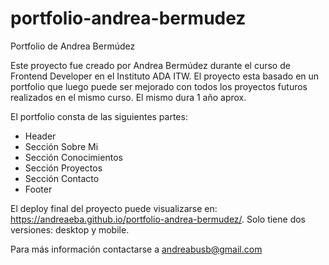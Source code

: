 # portfolio-andrea-bermudez
Portfolio de Andrea Bermúdez

Este proyecto fue creado por Andrea Bermúdez durante el curso de Frontend Developer en el Instituto ADA ITW. El proyecto esta basado en un portfolio que luego
puede ser mejorado con todos los proyectos futuros realizados en el mismo curso. El mismo dura 1 año aprox.

El portfolio consta de las siguientes partes:

- Header
- Sección Sobre Mi
- Sección Conocimientos
- Sección Proyectos
- Sección Contacto
- Footer

El deploy final del proyecto puede visualizarse en: https://andreaeba.github.io/portfolio-andrea-bermudez/. Solo tiene dos versiones: desktop y mobile.

Para más información contactarse a andreabusb@gmail.com

